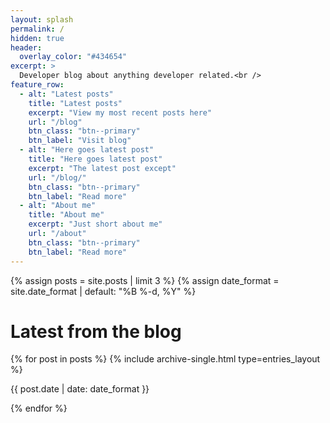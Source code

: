 ```yaml
---
layout: splash
permalink: /
hidden: true
header:
  overlay_color: "#434654"
excerpt: >
  Developer blog about anything developer related.<br />
feature_row:
  - alt: "Latest posts"
    title: "Latest posts"
    excerpt: "View my most recent posts here"
    url: "/blog"
    btn_class: "btn--primary"
    btn_label: "Visit blog"
  - alt: "Here goes latest post"
    title: "Here goes latest post"
    excerpt: "The latest post except"
    url: "/blog/"
    btn_class: "btn--primary"
    btn_label: "Read more"
  - alt: "About me"
    title: "About me"
    excerpt: "Just short about me"
    url: "/about"
    btn_class: "btn--primary"
    btn_label: "Read more"
---
```

<!-- {% include feature_row %} -->

{% assign posts = site.posts | limit 3 %}
{% assign date_format = site.date_format | default: "%B %-d, %Y" %}

<h1>Latest from the blog</h1>
<div class="entries-{{ entries_layout }}">
  {% for post in posts %}
    {% include archive-single.html type=entries_layout %}
    <div class="list__item">
      <p class="page__meta">
        <span class="page__meta-date">
          <time datetime="{{ date | date_to_xmlschema }}">{{ post.date | date: date_format }}</time>
        </span>
      </p>
    </div>
  {% endfor %}
</div>
